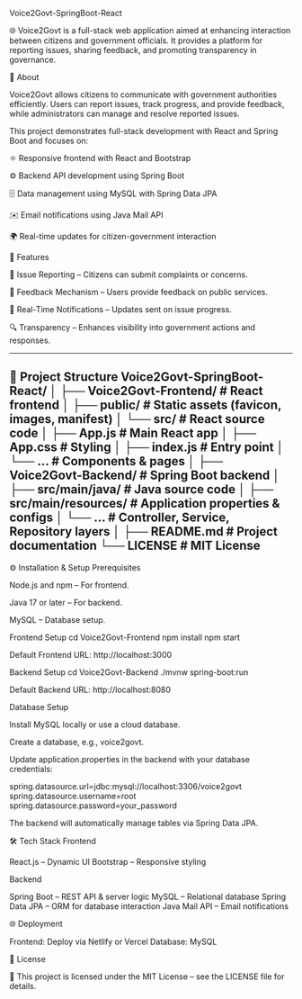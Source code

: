 Voice2Govt-SpringBoot-React

🌐 Voice2Govt is a full-stack web application aimed at enhancing interaction between citizens and government officials. It provides a platform for reporting issues, sharing feedback, and promoting transparency in governance.

📖 About

Voice2Govt allows citizens to communicate with government authorities efficiently. Users can report issues, track progress, and provide feedback, while administrators can manage and resolve reported issues.

This project demonstrates full-stack development with React and Spring Boot and focuses on:

⚛️ Responsive frontend with React and Bootstrap

⚙️ Backend API development using Spring Boot

🗄 Data management using MySQL with Spring Data JPA

✉️ Email notifications using Java Mail API

🌍 Real-time updates for citizen-government interaction

🚀 Features

📝 Issue Reporting – Citizens can submit complaints or concerns.

💬 Feedback Mechanism – Users provide feedback on public services.

🔔 Real-Time Notifications – Updates sent on issue progress.

🔍 Transparency – Enhances visibility into government actions and responses.

----
📂 Project Structure
Voice2Govt-SpringBoot-React/
│
├── Voice2Govt-Frontend/       # React frontend
│   ├── public/                # Static assets (favicon, images, manifest)
│   └── src/                   # React source code
│       ├── App.js             # Main React app
│       ├── App.css            # Styling
│       ├── index.js           # Entry point
│       └── ...                # Components & pages
│
├── Voice2Govt-Backend/        # Spring Boot backend
│   ├── src/main/java/         # Java source code
│   ├── src/main/resources/    # Application properties & configs
│   └── ...                    # Controller, Service, Repository layers
│
├── README.md                  # Project documentation
└── LICENSE                    # MIT License
-----
⚙️ Installation & Setup
Prerequisites

Node.js and npm – For frontend.

Java 17 or later – For backend.

MySQL – Database setup.

Frontend Setup
cd Voice2Govt-Frontend
npm install
npm start


Default Frontend URL: http://localhost:3000

Backend Setup
cd Voice2Govt-Backend
./mvnw spring-boot:run


Default Backend URL: http://localhost:8080

Database Setup

Install MySQL locally or use a cloud database.

Create a database, e.g., voice2govt.

Update application.properties in the backend with your database credentials:

spring.datasource.url=jdbc:mysql://localhost:3306/voice2govt
spring.datasource.username=root
spring.datasource.password=your_password


The backend will automatically manage tables via Spring Data JPA.

🛠 Tech Stack
Frontend

React.js – Dynamic UI
Bootstrap – Responsive styling

Backend

Spring Boot – REST API & server logic
MySQL – Relational database
Spring Data JPA – ORM for database interaction
Java Mail API – Email notifications

🌐 Deployment

Frontend: Deploy via Netlify or Vercel
Database: MySQL 

📜 License

📌 This project is licensed under the MIT License – see the LICENSE
 file for details.
